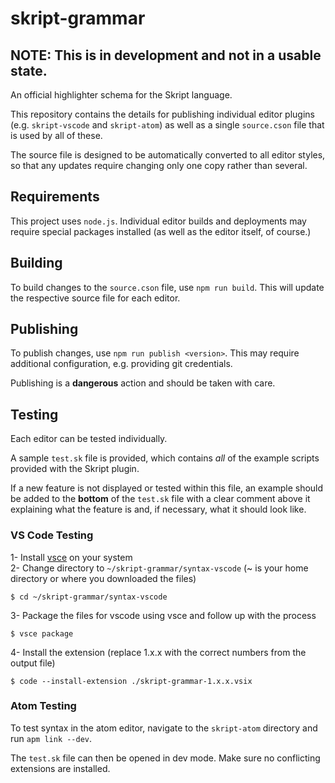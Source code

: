 # skript-grammar

## NOTE: This is in development and not in a usable state.

An official highlighter schema for the Skript language.

This repository contains the details for publishing individual editor plugins (e.g. `skript-vscode` and `skript-atom`) as well as a single `source.cson` file that is used by all of these.

The source file is designed to be automatically converted to all editor styles, so that any updates require changing only one copy rather than several.

## Requirements

This project uses `node.js`. Individual editor builds and deployments may require special packages installed (as well as the editor itself, of course.)

## Building

To build changes to the `source.cson` file, use `npm run build`.
This will update the respective source file for each editor.

## Publishing

To publish changes, use `npm run publish <version>`.
This may require additional configuration, e.g. providing git credentials.

Publishing is a **dangerous** action and should be taken with care.

## Testing

Each editor can be tested individually.

A sample `test.sk` file is provided, which contains *all* of the example scripts provided with the Skript plugin.

If a new feature is not displayed or tested within this file, an example should be added to the **bottom** of the `test.sk` file with a clear comment above it explaining what the feature is and, if necessary, what it should look like.

### VS Code Testing

1- Install [vsce](https://code.visualstudio.com/api/working-with-extensions/publishing-extension#vsce) on your system  
2- Change directory to `~/skript-grammar/syntax-vscode` (~ is your home directory or where you downloaded the files)
```
$ cd ~/skript-grammar/syntax-vscode
```
3- Package the files for vscode using vsce and follow up with the process
```
$ vsce package
```
4- Install the extension (replace 1.x.x with the correct numbers from the output file)
```
$ code --install-extension ./skript-grammar-1.x.x.vsix
```

### Atom Testing

To test syntax in the atom editor, navigate to the `skript-atom` directory and run `apm link --dev`.

The `test.sk` file can then be opened in dev mode. Make sure no conflicting extensions are installed.
